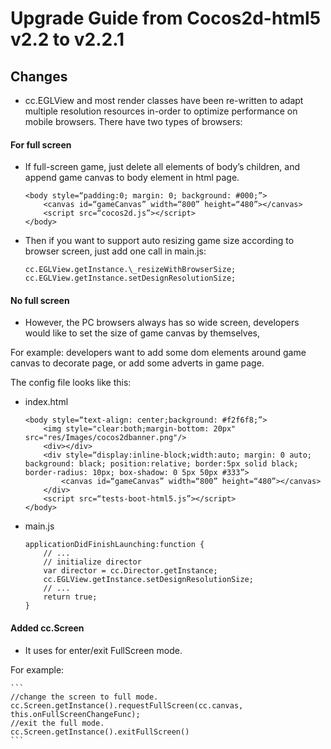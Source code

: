Upgrade Guide from Cocos2d-html5 v2.2 to v2.2.1
===============================================

Changes
-------

* cc.EGLView and most render classes have been re-written to adapt multiple resolution resources in-order to optimize performance on mobile browsers.
There have two types of browsers:

#### For full screen

* If full-screen game, just delete all elements of body’s children, and append game canvas to body element in html page.

    ```
    <body style=“padding:0; margin: 0; background: #000;”>
        <canvas id=“gameCanvas” width=“800” height=“480”></canvas>
        <script src=“cocos2d.js”></script>
    </body>
    ```

* Then if you want to support auto resizing game size according to browser screen, just add one call in main.js:

    ```
    cc.EGLView.getInstance.\_resizeWithBrowserSize;
    cc.EGLView.getInstance.setDesignResolutionSize;
    ```

#### No full screen

* However, the PC browsers always has so wide screen, developers would like to set the size of game canvas by themselves,

For example: developers want to add some dom elements around game canvas to decorate page, or add some adverts in game page.

The config file looks like this:

* index.html

    ```
    <body style=“text-align: center;background: #f2f6f8;”>
        <img style="clear:both;margin-bottom: 20px" src="res/Images/cocos2dbanner.png"/>
        <div></div>
        <div style=“display:inline-block;width:auto; margin: 0 auto; background: black; position:relative; border:5px solid black; border-radius: 10px; box-shadow: 0 5px 50px #333”>
            <canvas id=“gameCanvas” width=“800” height=“480”></canvas>
        </div>
        <script src=“tests-boot-html5.js”></script>
    </body>
    ```

* main.js

    ```
    applicationDidFinishLaunching:function {
        // ...
        // initialize director
        var director = cc.Director.getInstance;
        cc.EGLView.getInstance.setDesignResolutionSize;
        // ...
        return true;
    }
    ```

#### Added cc.Screen

* It uses for enter/exit FullScreen mode.

For example:

    ```
    //change the screen to full mode.
    cc.Screen.getInstance().requestFullScreen(cc.canvas, this.onFullScreenChangeFunc);
    //exit the full mode.       
    cc.Screen.getInstance().exitFullScreen()            
    ```